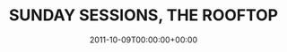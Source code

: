 ---
templateKey: event
guid: 08967098-6eab-11ea-99c5-002590d1d1b0
date: 2011-10-09T00:00:00+00:00
eventTime: '4-9:30'
title: SUNDAY SESSIONS, THE ROOFTOP
artist: SUNDAY SESSIONS
city: Taipei
venue: THE ROOFTOP
group: LEO37
guests: THE BLAST
url: http://www.facebook.com/event.php?eid=178585715554030
---